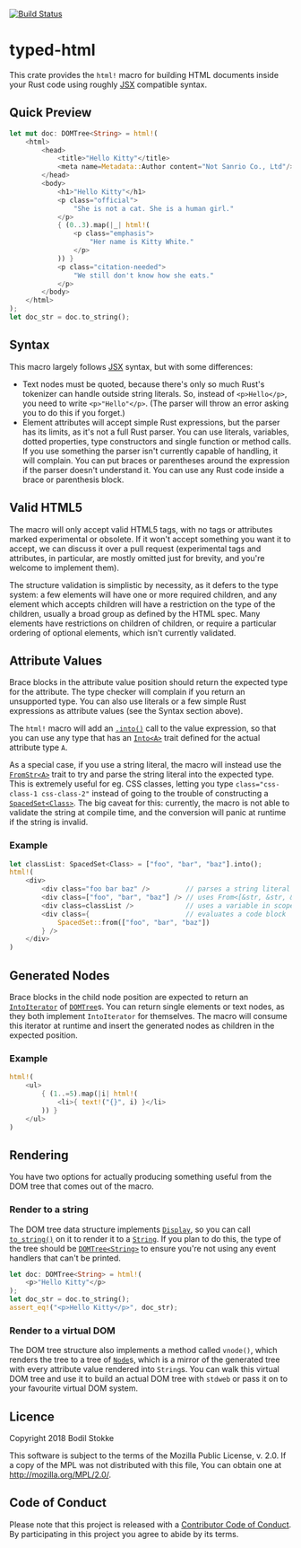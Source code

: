 [![Build Status](https://travis-ci.org/bodil/typed-html.svg?branch=master)](https://travis-ci.org/bodil/typed-html)

# typed-html

This crate provides the `html!` macro for building HTML documents inside your
Rust code using roughly [JSX] compatible syntax.

## Quick Preview

```rust
let mut doc: DOMTree<String> = html!(
    <html>
        <head>
            <title>"Hello Kitty"</title>
            <meta name=Metadata::Author content="Not Sanrio Co., Ltd"/>
        </head>
        <body>
            <h1>"Hello Kitty"</h1>
            <p class="official">
                "She is not a cat. She is a human girl."
            </p>
            { (0..3).map(|_| html!(
                <p class="emphasis">
                    "Her name is Kitty White."
                </p>
            )) }
            <p class="citation-needed">
                "We still don't know how she eats."
            </p>
        </body>
    </html>
);
let doc_str = doc.to_string();
```

## Syntax

This macro largely follows [JSX] syntax, but with some differences:

* Text nodes must be quoted, because there's only so much Rust's tokenizer can
  handle outside string literals. So, instead of `<p>Hello</p>`, you need to
  write `<p>"Hello"</p>`. (The parser will throw an error asking you to do this
  if you forget.)
* Element attributes will accept simple Rust expressions, but the parser has
  its limits, as it's not a full Rust parser. You can use literals,
  variables, dotted properties, type constructors and single function or
  method calls. If you use something the parser isn't currently capable of
  handling, it will complain. You can put braces or parentheses around the
  expression if the parser doesn't understand
  it. You can use any Rust code inside a brace or parenthesis block.

## Valid HTML5

The macro will only accept valid HTML5 tags, with no tags or attributes marked
experimental or obsolete. If it won't accept something you want it to accept, we
can discuss it over a pull request (experimental tags and attributes, in
particular, are mostly omitted just for brevity, and you're welcome to implement
them).

The structure validation is simplistic by necessity, as it defers to the type
system: a few elements will have one or more required children, and any element
which accepts children will have a restriction on the type of the children,
usually a broad group as defined by the HTML spec. Many elements have
restrictions on children of children, or require a particular ordering of
optional elements, which isn't currently validated.

## Attribute Values

Brace blocks in the attribute value position should return the expected type for
the attribute. The type checker will complain if you return an unsupported type.
You can also use literals or a few simple Rust expressions as attribute values
(see the Syntax section above).

The `html!` macro will add an [`.into()`][Into::into] call to the value
expression, so that you can use any type that has an [`Into<A>`][Into] trait
defined for the actual attribute type `A`.

As a special case, if you use a string literal, the macro will instead use the
[`FromStr<A>`][FromStr] trait to try and parse the string literal into the
expected type. This is extremely useful for eg. CSS classes, letting you type
`class="css-class-1 css-class-2"` instead of going to the trouble of
constructing a [`SpacedSet<Class>`][SpacedSet]. The big caveat for this:
currently, the macro is not able to validate the string at compile time, and the
conversion will panic at runtime if the string is invalid.

### Example

```rust
let classList: SpacedSet<Class> = ["foo", "bar", "baz"].into();
html!(
    <div>
        <div class="foo bar baz" />         // parses a string literal
        <div class=["foo", "bar", "baz"] /> // uses From<[&str, &str, &str]>
        <div class=classList />             // uses a variable in scope
        <div class={                        // evaluates a code block
            SpacedSet::from(["foo", "bar", "baz"])
        } />
    </div>
)
```

## Generated Nodes

Brace blocks in the child node position are expected to return an
[`IntoIterator`][IntoIterator] of [`DOMTree`][DOMTree]s. You can return single
elements or text nodes, as they both implement `IntoIterator` for themselves.
The macro will consume this iterator at runtime and insert the generated nodes
as children in the expected position.

### Example

```rust
html!(
    <ul>
        { (1..=5).map(|i| html!(
            <li>{ text!("{}", i) }</li>
        )) }
    </ul>
)
```

## Rendering

You have two options for actually producing something useful from the DOM tree
that comes out of the macro.

### Render to a string

The DOM tree data structure implements [`Display`][Display], so you can call
[`to_string()`][to_string] on it to render it to a [`String`][String]. If you
plan to do this, the type of the tree should be [`DOMTree<String>`][DOMTree] to
ensure you're not using any event handlers that can't be printed.

```rust
let doc: DOMTree<String> = html!(
    <p>"Hello Kitty"</p>
);
let doc_str = doc.to_string();
assert_eq!("<p>Hello Kitty</p>", doc_str);
```

### Render to a virtual DOM

The DOM tree structure also implements a method called `vnode()`, which renders
the tree to a tree of [`Node`][Node]s, which is a mirror of the generated tree
with every attribute value rendered into `String`s. You can walk this virtual
DOM tree and use it to build an actual DOM tree with `stdweb` or pass it on to
your favourite virtual DOM system.

## Licence

Copyright 2018 Bodil Stokke

This software is subject to the terms of the Mozilla Public License, v. 2.0. If
a copy of the MPL was not distributed with this file, You can obtain one at
<http://mozilla.org/MPL/2.0/>.

## Code of Conduct

Please note that this project is released with a [Contributor Code of
Conduct][coc]. By participating in this project you agree to abide by its terms.

[coc]: https://www.contributor-covenant.org/version/1/4/code-of-conduct
[JSX]: https://reactjs.org/docs/introducing-jsx.html
[Display]: https://doc.rust-lang.org/std/fmt/trait.Display.html
[String]: https://doc.rust-lang.org/std/string/struct.String.html
[to_string]: https://doc.rust-lang.org/std/string/trait.ToString.html#tymethod.to_string
[Node]: dom/trait.Node.html
[FromStr]: https://doc.rust-lang.org/std/str/trait.FromStr.html
[SpacedSet]: types/struct.SpacedSet.html
[IntoIterator]: https://doc.rust-lang.org/std/iter/trait.IntoIterator.html
[Into]: https://doc.rust-lang.org/std/convert/trait.Into.html
[Into::into]: https://doc.rust-lang.org/std/convert/trait.Into.html#method.into
[DOMTree]: dom/type.DOMTree.html
